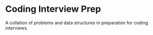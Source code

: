 # Coding Interview Prep
A collation of problems and data structures in preparation for coding interviews.
